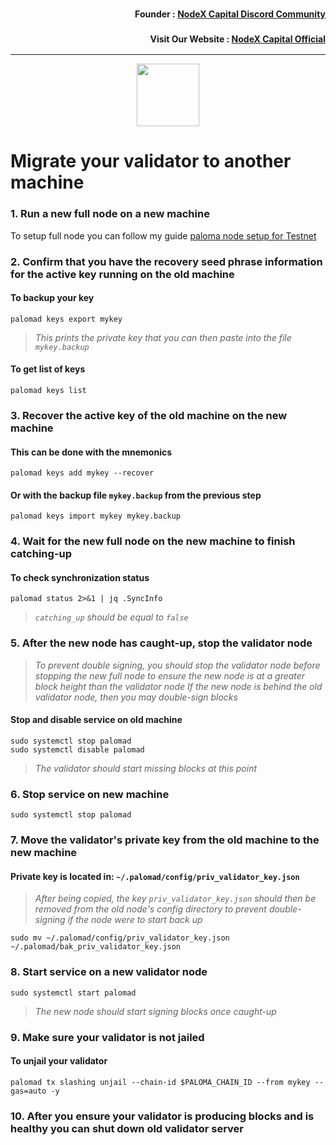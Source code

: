 <h3><p style="font-size:14px" align="right">Founder :
<a href="https://discord.gg/nodexcapital" target="_blank">NodeX Capital Discord Community</a></p></h3>
<h3><p style="font-size:14px" align="right">Visit Our Website :
<a href="https://discord.gg/nodexcapital" target="_blank">NodeX Capital Official</a></p></h3>
<hr>

<p align="center">
  <img height="100" height="auto" src="https://user-images.githubusercontent.com/50621007/172488614-7d93b016-5fe4-4a51-99e2-67da5875ab7a.png">
</p>

# Migrate your validator to another machine

### 1. Run a new full node on a new machine
To setup full node you can follow my guide [paloma node setup for Testnet](https://github.com/kj89/testnet_manuals/blob/main/paloma/README.md)

### 2. Confirm that you have the recovery seed phrase information for the active key running on the old machine

#### To backup your key
```
palomad keys export mykey
```
> _This prints the private key that you can then paste into the file `mykey.backup`_

#### To get list of keys
```
palomad keys list
```

### 3. Recover the active key of the old machine on the new machine

#### This can be done with the mnemonics
```
palomad keys add mykey --recover
```

#### Or with the backup file `mykey.backup` from the previous step
```
palomad keys import mykey mykey.backup
```

### 4. Wait for the new full node on the new machine to finish catching-up

#### To check synchronization status
```
palomad status 2>&1 | jq .SyncInfo
```
> _`catching_up` should be equal to `false`_

### 5. After the new node has caught-up, stop the validator node

> _To prevent double signing, you should stop the validator node before stopping the new full node to ensure the new node is at a greater block height than the validator node_
> _If the new node is behind the old validator node, then you may double-sign blocks_

#### Stop and disable service on old machine
```
sudo systemctl stop palomad
sudo systemctl disable palomad
```
> _The validator should start missing blocks at this point_

### 6. Stop service on new machine
```
sudo systemctl stop palomad
```

### 7. Move the validator's private key from the old machine to the new machine
#### Private key is located in: `~/.palomad/config/priv_validator_key.json`

> _After being copied, the key `priv_validator_key.json` should then be removed from the old node's config directory to prevent double-signing if the node were to start back up_
```
sudo mv ~/.palomad/config/priv_validator_key.json ~/.palomad/bak_priv_validator_key.json
```

### 8. Start service on a new validator node
```
sudo systemctl start palomad
```
> _The new node should start signing blocks once caught-up_

### 9. Make sure your validator is not jailed
#### To unjail your validator
```
palomad tx slashing unjail --chain-id $PALOMA_CHAIN_ID --from mykey --gas=auto -y
```

### 10. After you ensure your validator is producing blocks and is healthy you can shut down old validator server
